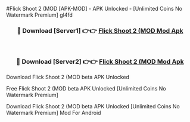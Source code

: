#Flick Shoot 2 (MOD [APK-MOD] - APK Unlocked - [Unlimited Coins No Watermark Premium] gl4fd



<div align="center">

<h3>🔴 Download [Server1] 👉👉 <a href="https://momento.my/?title=Flick_Shoot_2_(MOD">Flick Shoot 2 (MOD Mod Apk</a></h3><br>

<h3>🔴 Download [Server2] 👉👉 <a href="https://momento.my/?title=Flick_Shoot_2_(MOD">Flick Shoot 2 (MOD Mod Apk</a></h3>
</div>



Download Flick Shoot 2 (MOD beta APK Unlocked

Free Flick Shoot 2 (MOD beta APK Unlocked [Unlimited Coins No Watermark Premium]

Download Flick Shoot 2 (MOD beta APK Unlocked [Unlimited Coins No Watermark Premium] Mod For Android
